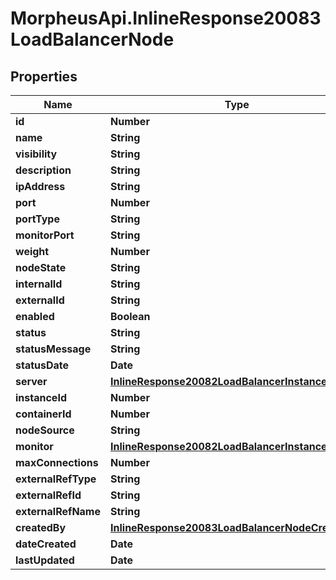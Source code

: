 # MorpheusApi.InlineResponse20083LoadBalancerNode

## Properties

Name | Type | Description | Notes
------------ | ------------- | ------------- | -------------
**id** | **Number** |  | [optional] 
**name** | **String** |  | [optional] 
**visibility** | **String** |  | [optional] 
**description** | **String** |  | [optional] 
**ipAddress** | **String** |  | [optional] 
**port** | **Number** |  | [optional] 
**portType** | **String** |  | [optional] 
**monitorPort** | **String** |  | [optional] 
**weight** | **Number** |  | [optional] 
**nodeState** | **String** |  | [optional] 
**internalId** | **String** |  | [optional] 
**externalId** | **String** |  | [optional] 
**enabled** | **Boolean** |  | [optional] 
**status** | **String** |  | [optional] 
**statusMessage** | **String** |  | [optional] 
**statusDate** | **Date** |  | [optional] 
**server** | [**InlineResponse20082LoadBalancerInstanceSslCert**](InlineResponse20082LoadBalancerInstanceSslCert.md) |  | [optional] 
**instanceId** | **Number** |  | [optional] 
**containerId** | **Number** |  | [optional] 
**nodeSource** | **String** |  | [optional] 
**monitor** | [**InlineResponse20082LoadBalancerInstanceSslCert**](InlineResponse20082LoadBalancerInstanceSslCert.md) |  | [optional] 
**maxConnections** | **Number** |  | [optional] 
**externalRefType** | **String** |  | [optional] 
**externalRefId** | **String** |  | [optional] 
**externalRefName** | **String** |  | [optional] 
**createdBy** | [**InlineResponse20083LoadBalancerNodeCreatedBy**](InlineResponse20083LoadBalancerNodeCreatedBy.md) |  | [optional] 
**dateCreated** | **Date** |  | [optional] 
**lastUpdated** | **Date** |  | [optional] 


